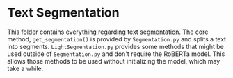 # Text Segmentation

This folder contains everything regarding text segmentation. The core method,
`get_segmentation()` is provided by `Segmentation.py` and splits a text into
segments. `LightSegmentation.py` provides some methods that might be used outside
of `Segmentation.py` and don't require the RoBERTa model. This allows those methods
to be used without initializing the model, which may take a while.